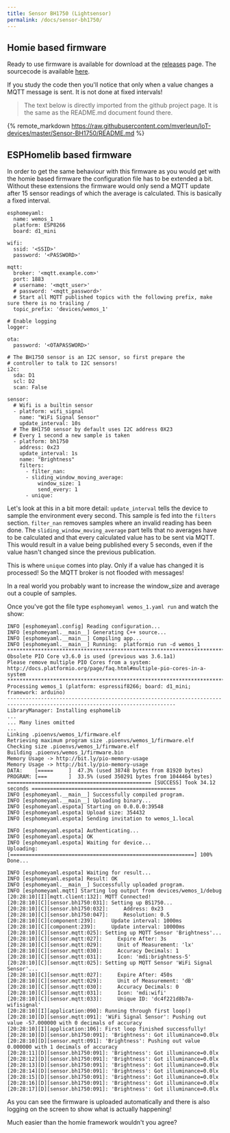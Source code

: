 ```yaml
---
title: Sensor BH1750 (Lightsensor)
permalink: /docs/sensor-bh1750/
---
```

## Homie based firmware

Ready to use firmware is available for download at the [releases](https://github.com/mverleun/IoT-devices/releases) page.
The sourcecode is available [here](https://github.com/mverleun/IoT-devices). 

If you study the code then you'll notice that only when a value changes a MQTT message is sent. It is not done at fixed intervals!

> The text below is directly imported from the github project page. It is the same as the README.md document found there.

<!-- load remote readme file from github -->
{% remote_markdown https://raw.githubusercontent.com/mverleun/IoT-devices/master/Sensor-BH1750/README.md %}

## ESPHomelib based firmware

In order to get the same behaviour with this firmware as you would get with the homie based firmware the configuration file has to be extended a bit. 
Without these extensions the firmware would only send a MQTT update after 15 sensor readings of which the average is calculated. 
This is basically a fixed interval.

```
esphomeyaml:
  name: wemos_1
  platform: ESP8266
  board: d1_mini

wifi:
  ssid: '<SSID>'
  password: '<PASSWORD>'

mqtt:
  broker: '<mqtt.example.com>'
  port: 1883
  # username: '<mqtt_user>'
  # password: '<mqtt_password>'
  # Start all MQTT published topics with the following prefix, make sure there is no trailing /
  topic_prefix: 'devices/wemos_1'

# Enable logging
logger:

ota:
  password: '<OTAPASSWORD>'

# The BH1750 sensor is an I2C sensor, so first prepare the 
# controller to talk to I2C sensors!
i2c:
  sda: D1
  scl: D2
  scan: False
  
sensor:
  # Wifi is a builtin sensor
  - platform: wifi_signal
    name: "WiFi Signal Sensor"
    update_interval: 10s
  # The BH1750 sensor by default uses I2C address 0X23
  # Every 1 second a new sample is taken
  - platform: bh1750
    address: 0x23
    update_interval: 1s
    name: "Brightness"
    filters:
      - filter_nan:
      - sliding_window_moving_average:
          window_size: 1
          send_every: 1
      - unique:

```

Let's look at this in a bit more detail:
`update_interval` tells the device to sample the environment every second. This sample is fed into the `filters` section. `filter_nan` removes samples where an invalid reading has been done. The `sliding_window_moving_average` part tells that no averages have to be calculated and that every calculated value has to be sent via MQTT.
This would result in a value being published every 5 seconds, even if the value hasn't changed since the previous publication. 

This is where `unique` comes into play. Only if a value has changed it is processed! So the MQTT broker is not flooded with messages!

In a real world you probably want to increase the window_size and average out a couple of samples.

Once you've got the file type `esphomeyaml wemos_1.yaml run` and watch the show:

```
INFO [esphomeyaml.config] Reading configuration...
INFO [esphomeyaml.__main__] Generating C++ source...
INFO [esphomeyaml.__main__] Compiling app...
INFO [esphomeyaml.__main__] Running:  platformio run -d wemos_1
*****************************************************************************************************************************
Obsolete PIO Core v3.6.0 is used (previous was 3.6.1a1)
Please remove multiple PIO Cores from a system:
http://docs.platformio.org/page/faq.html#multiple-pio-cores-in-a-system
*****************************************************************************************************************************
Processing wemos_1 (platform: espressif8266; board: d1_mini; framework: arduino)
-----------------------------------------------------------------------------------------------------------------------------
LibraryManager: Installing esphomelib
...
... Many lines omitted
...
Linking .pioenvs/wemos_1/firmware.elf
Retrieving maximum program size .pioenvs/wemos_1/firmware.elf
Checking size .pioenvs/wemos_1/firmware.elf
Building .pioenvs/wemos_1/firmware.bin
Memory Usage -> http://bit.ly/pio-memory-usage
Memory Usage -> http://bit.ly/pio-memory-usage
DATA:    [=====     ]  47.3% (used 38748 bytes from 81920 bytes)
PROGRAM: [===       ]  33.5% (used 350291 bytes from 1044464 bytes)
=============================================== [SUCCESS] Took 34.12 seconds ===============================================
INFO [esphomeyaml.__main__] Successfully compiled program.
INFO [esphomeyaml.__main__] Uploading binary...
INFO [esphomeyaml.espota] Starting on 0.0.0.0:39548
INFO [esphomeyaml.espota] Upload size: 354432
INFO [esphomeyaml.espota] Sending invitation to wemos_1.local 

INFO [esphomeyaml.espota] Authenticating...
INFO [esphomeyaml.espota] OK
INFO [esphomeyaml.espota] Waiting for device...
Uploading: [============================================================] 100% Done...

INFO [esphomeyaml.espota] Waiting for result...
INFO [esphomeyaml.espota] Result: OK
INFO [esphomeyaml.__main__] Successfully uploaded program.
INFO [esphomeyaml.mqtt] Starting log output from devices/wemos_1/debug
[20:28:10][I][mqtt.client:132]: MQTT Connected!
[20:28:10][C][sensor.bh1750:031]: Setting up BS1750...
[20:28:10][C][sensor.bh1750:032]:     Address: 0x23
[20:28:10][C][sensor.bh1750:047]:     Resolution: 0.5
[20:28:10][C][component:239]:     Update interval: 1000ms
[20:28:10][C][component:239]:     Update interval: 10000ms
[20:28:10][C][sensor.mqtt:025]: Setting up MQTT Sensor 'Brightness'...
[20:28:10][C][sensor.mqtt:027]:     Expire After: 3s
[20:28:10][C][sensor.mqtt:029]:     Unit of Measurement: 'lx'
[20:28:10][C][sensor.mqtt:030]:     Accuracy Decimals: 1
[20:28:10][C][sensor.mqtt:031]:     Icon: 'mdi:brightness-5'
[20:28:10][C][sensor.mqtt:025]: Setting up MQTT Sensor 'WiFi Signal Sensor'...
[20:28:10][C][sensor.mqtt:027]:     Expire After: 450s
[20:28:10][C][sensor.mqtt:029]:     Unit of Measurement: 'dB'
[20:28:10][C][sensor.mqtt:030]:     Accuracy Decimals: 0
[20:28:10][C][sensor.mqtt:031]:     Icon: 'mdi:wifi'
[20:28:10][C][sensor.mqtt:033]:     Unique ID: 'dc4f221d8b7a-wifisignal'
[20:28:10][I][application:090]: Running through first loop()
[20:28:10][D][sensor.mqtt:091]: 'WiFi Signal Sensor': Pushing out value -57.000000 with 0 decimals of accuracy
[20:28:10][I][application:106]: First loop finished successfully!
[20:28:10][D][sensor.bh1750:091]: 'Brightness': Got illuminance=0.0lx
[20:28:10][D][sensor.mqtt:091]: 'Brightness': Pushing out value 0.000000 with 1 decimals of accuracy
[20:28:11][D][sensor.bh1750:091]: 'Brightness': Got illuminance=0.0lx
[20:28:12][D][sensor.bh1750:091]: 'Brightness': Got illuminance=0.0lx
[20:28:13][D][sensor.bh1750:091]: 'Brightness': Got illuminance=0.0lx
[20:28:14][D][sensor.bh1750:091]: 'Brightness': Got illuminance=0.0lx
[20:28:15][D][sensor.bh1750:091]: 'Brightness': Got illuminance=0.0lx
[20:28:16][D][sensor.bh1750:091]: 'Brightness': Got illuminance=0.0lx
[20:28:17][D][sensor.bh1750:091]: 'Brightness': Got illuminance=0.0lx

```

As you can see the firmware is uploaded automatically and there is also logging on the screen to show what is actually happening!

Much easier than the homie framework wouldn't you agree?
